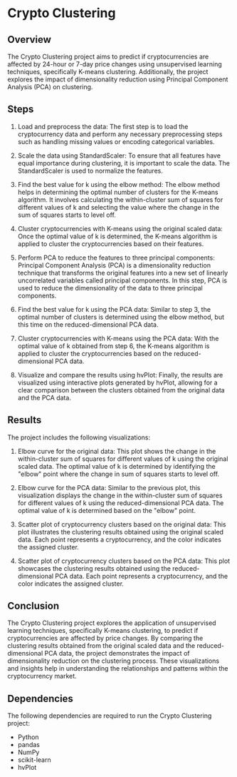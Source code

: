 # Crypto Clustering

## Overview

The Crypto Clustering project aims to predict if cryptocurrencies are affected by 24-hour or 7-day price changes using unsupervised learning techniques, specifically K-means clustering. Additionally, the project explores the impact of dimensionality reduction using Principal Component Analysis (PCA) on clustering.

## Steps

1. Load and preprocess the data: The first step is to load the cryptocurrency data and perform any necessary preprocessing steps such as handling missing values or encoding categorical variables.

2. Scale the data using StandardScaler: To ensure that all features have equal importance during clustering, it is important to scale the data. The StandardScaler is used to normalize the features.

3. Find the best value for k using the elbow method: The elbow method helps in determining the optimal number of clusters for the K-means algorithm. It involves calculating the within-cluster sum of squares for different values of k and selecting the value where the change in the sum of squares starts to level off.

4. Cluster cryptocurrencies with K-means using the original scaled data: Once the optimal value of k is determined, the K-means algorithm is applied to cluster the cryptocurrencies based on their features.

5. Perform PCA to reduce the features to three principal components: Principal Component Analysis (PCA) is a dimensionality reduction technique that transforms the original features into a new set of linearly uncorrelated variables called principal components. In this step, PCA is used to reduce the dimensionality of the data to three principal components.

6. Find the best value for k using the PCA data: Similar to step 3, the optimal number of clusters is determined using the elbow method, but this time on the reduced-dimensional PCA data.

7. Cluster cryptocurrencies with K-means using the PCA data: With the optimal value of k obtained from step 6, the K-means algorithm is applied to cluster the cryptocurrencies based on the reduced-dimensional PCA data.

8. Visualize and compare the results using hvPlot: Finally, the results are visualized using interactive plots generated by hvPlot, allowing for a clear comparison between the clusters obtained from the original data and the PCA data.

## Results

The project includes the following visualizations:

1. Elbow curve for the original data: This plot shows the change in the within-cluster sum of squares for different values of k using the original scaled data. The optimal value of k is determined by identifying the "elbow" point where the change in sum of squares starts to level off.

2. Elbow curve for the PCA data: Similar to the previous plot, this visualization displays the change in the within-cluster sum of squares for different values of k using the reduced-dimensional PCA data. The optimal value of k is determined based on the "elbow" point.

3. Scatter plot of cryptocurrency clusters based on the original data: This plot illustrates the clustering results obtained using the original scaled data. Each point represents a cryptocurrency, and the color indicates the assigned cluster.

4. Scatter plot of cryptocurrency clusters based on the PCA data: This plot showcases the clustering results obtained using the reduced-dimensional PCA data. Each point represents a cryptocurrency, and the color indicates the assigned cluster.

## Conclusion

The Crypto Clustering project explores the application of unsupervised learning techniques, specifically K-means clustering, to predict if cryptocurrencies are affected by price changes. By comparing the clustering results obtained from the original scaled data and the reduced-dimensional PCA data, the project demonstrates the impact of dimensionality reduction on the clustering process. These visualizations and insights help in understanding the relationships and patterns within the cryptocurrency market.

## Dependencies

The following dependencies are required to run the Crypto Clustering project:

- Python
- pandas
- NumPy
- scikit-learn
- hvPlot



